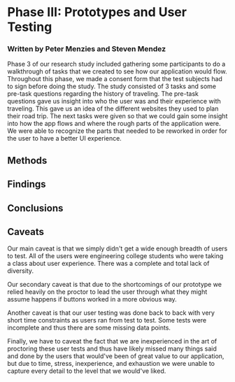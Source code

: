 # Phase III: Prototypes and User Testing
### Written by Peter Menzies and Steven Mendez
Phase 3 of our research study included gathering some participants to do a walkthrough of tasks that we created to see how our application would flow. Throughout this phase, we made a consent form that the test subjects had to sign before doing the study. The study consisted of 3 tasks and some pre-task questions regarding the history of traveling. The pre-task questions gave us insight into who the user was and their experience with traveling. This gave us an idea of the different websites they used to plan their road trip. The next tasks were given so that we could gain some insight into how the app flows and where the rough parts of the application were. We were able to recognize the parts that needed to be reworked in order for the user to have a better UI experience.

## Methods

## Findings

## Conclusions

## Caveats
Our main caveat is that we simply didn't get a wide enough breadth of users to test. All of the users were engineering college students who were taking a class about user experience. There was a complete and total lack of diversity.

Our secondary caveat is that due to the shortcomings of our prototype we relied heavily on the proctor to lead the user through what they might assume happens if buttons worked in a more obvious way.

Another caveat is that our user testing was done back to back with very short time constraints as users ran from test to test. Some tests were incomplete and thus there are some missing data points.

Finally, we have to caveat the fact that we are inexperienced in the art of proctoring these user tests and thus have likely missed many things said and done by the users that would've been of great value to our application, but due to time, stress, inexperience, and exhaustion we were unable to capture every detail to the level that we would've liked.
